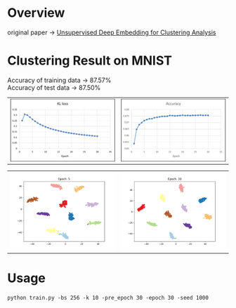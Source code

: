 # Overview
original paper -> [Unsupervised Deep Embedding for Clustering Analysis](https://www.bing.com/search?q=Unsupervised+Deep+Embedding+for+Clustering+Analysis&form=ANNTH1&refig=3b7a5c033c41457db6af0ebf56b3250a)

# Clustering Result on MNIST
Accuracy of training data -> 87.57%  
Accuracy of test data     -> 87.50%
<table>
  <tr>
    <td><img src="assets/loss.png" alt="image1"></td>
    <td><img src="assets/acc.png" alt="image2"></td>
  </tr>
</table>

<table>
  <tr>
    <td><img src="assets/epoch_5.png" alt="image1"></td>
    <td><img src="assets/epoch_30.png" alt="image1"></td>
  </tr>
</table>

# Usage
```
python train.py -bs 256 -k 10 -pre_epoch 30 -epoch 30 -seed 1000
```
